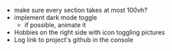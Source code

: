 - make sure every section takes at most 100vh?
- implement dark mode toggle
  - if possible, animate it
- Hobbies on the right side with icon toggling pictures
- Log link to project's github in the console

